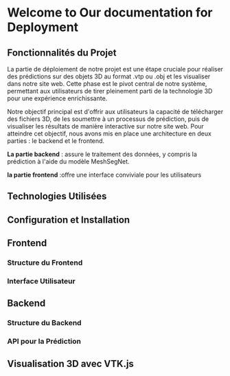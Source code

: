 # Welcome to Our documentation for Deployment


## Fonctionnalités du Projet
La partie de déploiement de notre projet est une étape cruciale pour réaliser des prédictions sur des objets 3D au format .vtp ou .obj et les visualiser dans notre site web. Cette phase est le pivot central de notre système, permettant aux utilisateurs de tirer pleinement parti de la technologie 3D pour une expérience enrichissante.

Notre objectif principal est d'offrir aux utilisateurs la capacité de télécharger des fichiers 3D, de les soumettre à un processus de prédiction, puis de visualiser les résultats de manière interactive sur notre site web. Pour atteindre cet objectif, nous avons mis en place une architecture en deux parties : le backend et le frontend.

 **La partie backend** : assure le traitement des données, y compris la prédiction à l'aide du modèle MeshSegNet.

 **la partie frontend** :offre une interface conviviale pour les utilisateurs

## Technologies Utilisées

## Configuration et Installation

## Frontend 

### Structure du Frontend 
### Interface Utilisateur



## Backend 

### Structure du Backend 
### API pour la Prédiction


## Visualisation 3D avec VTK.js
